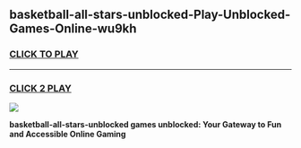 
## basketball-all-stars-unblocked-Play-Unblocked-Games-Online-wu9kh
<h3>
<a href="https://premium76.site?title=basketball-all-stars-unblocked&ref=25A">CLICK TO PLAY</a></h3>
<hr>

<h3>
<a href="https://premium76.site?title=basketball-all-stars-unblocked&ref=25A">CLICK 2 PLAY</a>
  
</h3>

<a href="https://premium76.site?title=basketball-all-stars-unblocked&ref=25A"><img src="https://clearcache.store/games.png"></a>


**basketball-all-stars-unblocked games unblocked: Your Gateway to Fun and Accessible Online Gaming**
